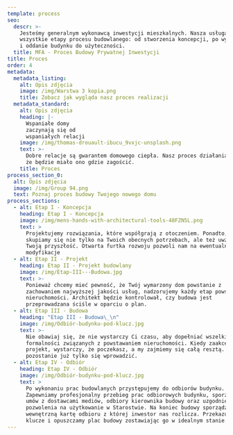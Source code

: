 ```yaml
---
template: process
seo:
  descr: >-
    Jesteśmy generalnym wykonawcą inwestycji mieszkalnych. Nasza usługa obejmuje
    wszystkie etapy procesu budowlanego: od stworzenia koncepcji, po wykonawstwo
    i oddanie budynku do użyteczności.
  title: MFA - Proces Budowy Prywatnej Inwestycji
title: Proces
order: 4
metadata:
  metadata_listing:
    alt: Opis zdjęcia
    image: /img/Warstwa 3 kopia.png
    title: Zobacz jak wygląda nasz proces realizacji
  metadata_standard:
    alt: Opis zdjęcia
    heading: |-
      Wspaniałe domy
      zaczynają się od
      wspaniałych relacji
    image: /img/thomas-drouault-ibucu_9vxjc-unsplash.png
    text: >-
      Dobre relacje są gwarantem domowego ciepła. Nasz proces działania sprawi,
      że będzie miało ono gdzie zagościć.
    title: Proces
process_section_0:
  alt: Opis zdjęcia
  image: /img/Group 94.png
  text: Poznaj proces budowy Twojego nowego domu
process_sections:
  - alt: Etap I - Koncepcja
    heading: Etap I - Koncepcja
    image: /img/mens-hands-with-architectural-tools-48FZN5L.png
    text: >
      Projektujemy rozwiązania, które współgrają z otoczeniem. Ponadto, planując
      skupiamy się nie tylko na Twoich obecnych potrzebach, ale też uwzględniamy
      Twoją przyszłość. Otwarta furtka rozwoju pozwoli nam na ewentualne
      modyfikacje
  - alt: Etap II - Projekt
    heading: Etap II - Projekt budowlany
    image: /img/Etap-III---Budowa.jpg
    text: >-
      Ponieważ chcemy mieć pewność, że Twój wymarzony dom powstanie z
      zachowaniem najwyższej jakości usług, nadzorujemy każdy etap powstawania
      nieruchomości. Architekt będzie kontrolował, czy budowa jest
      przeprowadzana ściśle w oparciu o plan.
  - alt: Etap III - Budowa
    heading: "Etap III - Budowa\_\n"
    image: /img/Odbiór-budynku-pod-klucz.jpg
    text: >-
      Nie obawiaj się, że nie wystarczy Ci czasu, aby dopełniać wszelkich
      formalności związanych z powstawaniem nieruchomości. Kiedy zaakceptujesz
      projekt, wystarczy, że poczekasz, a my zajmiemy się całą resztą. Tobie
      pozostanie już tylko się wprowadzić.
  - alt: Etap IV - Odbiór
    heading: Etap IV - Odbiór
    image: /img/Odbiór-budynku-pod-klucz.jpg
    text: >
      Po wykonaniu prac budowlanych przystępujemy do odbiorów budynku.
      Zapewniamy profesjonalny przebieg prac odbiorowych budynku, sporządzenia
      umów z dostawcami mediów, odbiory kierownika budowy oraz uzgodnienie
      pozwolenia na użytkowanie w Starostwie. Na koniec budowy sporządzamy
      wewnętrzną kartę odbioru z której inwestor nas rozlicza. Przekazujemy
      klucze i opuszczamy plac budowy zostawiając go w idealnym stanie.
---
```


